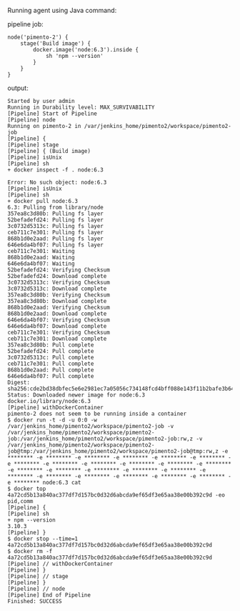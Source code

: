 Running agent using Java command:

pipeline job:

	node('pimento-2') {
	    stage('Build image') {
	        docker.image('node:6.3').inside {
	            sh 'npm --version'
	        }
	    }
	}

output:
	
	Started by user admin
	Running in Durability level: MAX_SURVIVABILITY
	[Pipeline] Start of Pipeline
	[Pipeline] node
	Running on pimento-2 in /var/jenkins_home/pimento2/workspace/pimento2-job
	[Pipeline] {
	[Pipeline] stage
	[Pipeline] { (Build image)
	[Pipeline] isUnix
	[Pipeline] sh
	+ docker inspect -f . node:6.3

	Error: No such object: node:6.3
	[Pipeline] isUnix
	[Pipeline] sh
	+ docker pull node:6.3
	6.3: Pulling from library/node
	357ea8c3d80b: Pulling fs layer
	52befadefd24: Pulling fs layer
	3c0732d5313c: Pulling fs layer
	ceb711c7e301: Pulling fs layer
	868b1d0e2aad: Pulling fs layer
	646e6da4bf07: Pulling fs layer
	ceb711c7e301: Waiting
	868b1d0e2aad: Waiting
	646e6da4bf07: Waiting
	52befadefd24: Verifying Checksum
	52befadefd24: Download complete
	3c0732d5313c: Verifying Checksum
	3c0732d5313c: Download complete
	357ea8c3d80b: Verifying Checksum
	357ea8c3d80b: Download complete
	868b1d0e2aad: Verifying Checksum
	868b1d0e2aad: Download complete
	646e6da4bf07: Verifying Checksum
	646e6da4bf07: Download complete
	ceb711c7e301: Verifying Checksum
	ceb711c7e301: Download complete
	357ea8c3d80b: Pull complete
	52befadefd24: Pull complete
	3c0732d5313c: Pull complete
	ceb711c7e301: Pull complete
	868b1d0e2aad: Pull complete
	646e6da4bf07: Pull complete
	Digest: sha256:cde2bd38dbfec5e6e2981ec7a05056c734148fcd4bff088e143f11b2bafe3b64
	Status: Downloaded newer image for node:6.3
	docker.io/library/node:6.3
	[Pipeline] withDockerContainer
	pimento-2 does not seem to be running inside a container
	$ docker run -t -d -u 0:0 -w /var/jenkins_home/pimento2/workspace/pimento2-job -v /var/jenkins_home/pimento2/workspace/pimento2-job:/var/jenkins_home/pimento2/workspace/pimento2-job:rw,z -v /var/jenkins_home/pimento2/workspace/pimento2-job@tmp:/var/jenkins_home/pimento2/workspace/pimento2-job@tmp:rw,z -e ******** -e ******** -e ******** -e ******** -e ******** -e ******** -e ******** -e ******** -e ******** -e ******** -e ******** -e ******** -e ******** -e ******** -e ******** -e ******** -e ******** -e ******** -e ******** -e ******** -e ******** -e ******** -e ******** -e ******** node:6.3 cat
	$ docker top 4a72cd5b13a840ac377df7d157bc0d32d6abcda9ef65df3e65aa38e00b392c9d -eo pid,comm
	[Pipeline] {
	[Pipeline] sh
	+ npm --version
	3.10.3
	[Pipeline] }
	$ docker stop --time=1 4a72cd5b13a840ac377df7d157bc0d32d6abcda9ef65df3e65aa38e00b392c9d
	$ docker rm -f 4a72cd5b13a840ac377df7d157bc0d32d6abcda9ef65df3e65aa38e00b392c9d
	[Pipeline] // withDockerContainer
	[Pipeline] }
	[Pipeline] // stage
	[Pipeline] }
	[Pipeline] // node
	[Pipeline] End of Pipeline
	Finished: SUCCESS